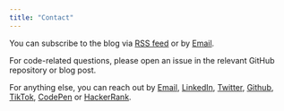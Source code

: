 ```yaml
---
title: "Contact"
---
```


You can subscribe to the blog via [RSS feed](/rss.xml) or by [Email](http://eepurl.com/bgk17b).

For code-related questions, please open an issue in the relevant GitHub repository or blog post.

For anything else, you can reach out by [Email](mailto:hello[@]joanmira[.]com), [LinkedIn](http://linkedin.com/in/joanmira), [Twitter](http://twitter.com/gazpachu), [Github](http://github.com/gazpachu), [TikTok](https://www.tiktok.com/@gazpachu), [CodePen](http://codepen.io/gazpachu) or [HackerRank](https://www.hackerrank.com/gazpachu).